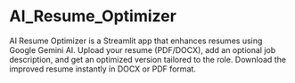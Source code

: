 # AI_Resume_Optimizer
AI Resume Optimizer is a Streamlit app that enhances resumes using Google Gemini AI. Upload your resume (PDF/DOCX), add an optional job description, and get an optimized version tailored to the role. Download the improved resume instantly in DOCX or PDF format.
